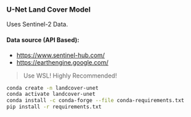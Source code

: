 ### U-Net Land Cover Model

Uses Sentinel-2 Data.

#### Data source (API Based):

- https://www.sentinel-hub.com/
- https://earthengine.google.com/

> Use WSL! Highly Recommended!

```bash
conda create -n landcover-unet
conda activate landcover-unet
conda install -c conda-forge --file conda-requirements.txt
pip install -r requirements.txt
```
